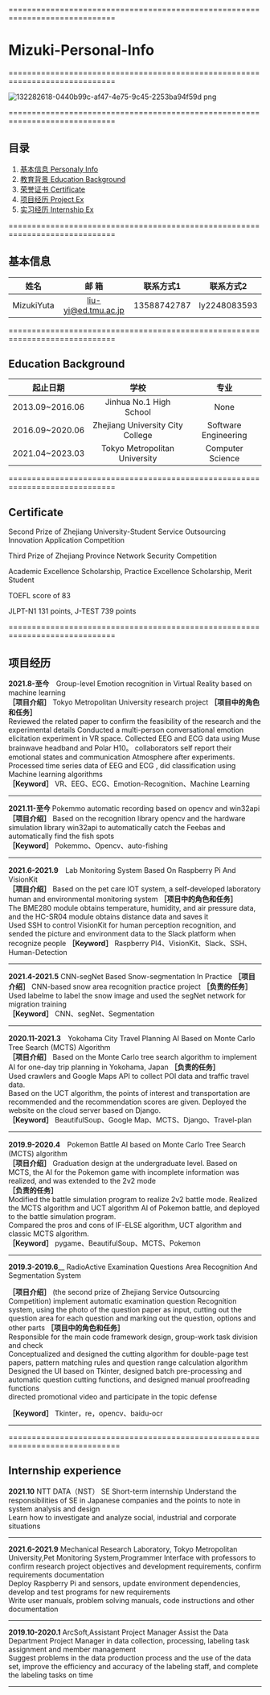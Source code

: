 =============================================================================

# Mizuki-Personal-Info

=============================================================================  

![132282618-0440b99c-af47-4e75-9c45-2253ba94f59d png](https://user-images.githubusercontent.com/26008298/137834048-a0fed0a0-40a0-44bc-9c72-7a9b8505be48.jpeg)

=============================================================================  

## 目录
1. [基本信息 Personaly Info](#基本信息)
2. [教育背景 Education Background](#教育背景)
3. [荣誉证书 Certificate](#荣誉证书)
4. [项目经历 Project Ex](#项目经历)
5. [实习经历 Internship Ex](#实习经历)

=============================================================================  

## 基本信息  
| 姓名  | 邮    箱 | 联系方式1 | 联系方式2 |
|  :----:   | :----: | :----: | :----: |
| MizukiYuta	 | liu-yi@ed.tmu.ac.jp | 13588742787 | ly2248083593 |

=============================================================================

## Education Background  
| 起止日期  | 学校 | 专业 | 
|  :----:   | :----: | :----: |
|2013.09~2016.06|	Jinhua No.1 High School| None |
|2016.09~2020.06|	Zhejiang University City College|	Software Engineering| 
|2021.04~2023.03|	Tokyo Metropolitan University |	Computer Science| 

=============================================================================

## Certificate
Second Prize of Zhejiang University-Student Service Outsourcing Innovation Application Competition  

Third Prize of Zhejiang Province Network Security Competition  

Academic Excellence Scholarship, Practice Excellence Scholarship, Merit Student

TOEFL score of 83

JLPT-N1 131 points, J-TEST 739 points 

=============================================================================

## 项目经历
__2021.8-至今__　Group-level Emotion recognition in Virtual Reality based on machine learning  
**［项目介绍］** Tokyo Metropolitan University research project
**［项目中的角色和任务］**  
Reviewed the related paper to confirm the feasibility of the research and the experimental details
Conducted a multi-person conversational emotion elicitation experiment in VR space.
Collected EEG and ECG data using Muse brainwave headband and Polar H10。
collaborators self report their emotional states and communication Atmosphere after experiments.
Processed time series data of EEG and ECG , did classification using Machine learning algorithms  
**［Keyword］** VR、EEG、ECG、Emotion-Recognition、Machine Learning  

------------------------------------------------------------------------------  

__2021.11-至今__ Pokemmo automatic recording based on opencv and win32api 
**［项目介绍］** Based on the recognition library opencv and the hardware simulation library win32api to automatically catch the Feebas and automatically find the fish spots    
**［Keyword］** Pokemmo、Opencv、auto-fishing  

------------------------------------------------------------------------------  

__2021.6-2021.9__　Lab Monitoring System Based On Raspberry Pi And VisionKit  
**［项目介绍］** Based on the pet care IOT system, a self-developed laboratory human and environmental monitoring system 
**［项目中的角色和任务］**   
The BME280 module obtains temperature, humidity, and air pressure data, and the HC-SR04 module obtains distance data and saves it  
Used SSH to control VisionKit for human perception recognition, and sended the picture and environment data to the Slack platform when recognize people
**［Keyword］** Raspberry PI4、VisionKit、Slack、SSH、Human-Detection 

------------------------------------------------------------------------------

__2021.4-2021.5__  CNN-segNet Based Snow-segmentation In Practice
**［项目介绍］**   CNN-based snow area recognition practice project
**［负责的任务］**   
Used labelme to label the snow image and used the segNet network for migration training  
**［Keyword］** CNN、segNet、Segmentation  

------------------------------------------------------------------------------

__2020.11-2021.3__　Yokohama City Travel Planning AI Based on Monte Carlo Tree Search (MCTS) Algorithm  
**［项目介绍］** Based on the Monte Carlo tree search algorithm to implement AI for one-day trip planning in Yokohama, Japan 
**［负责的任务］**  
Used crawlers and Google Maps API to collect POI data and traffic travel data.   
Based on the UCT algorithm, the points of interest and transportation are recommended and the recommendation scores are given. 
Deployed the website on the cloud server based on Django.   
**［Keyword］** BeautifulSoup、Google Map、MCTS、Django、Travel-plan  

------------------------------------------------------------------------------

__2019.9-2020.4__　Pokemon Battle AI based on Monte Carlo Tree Search (MCTS) algorithm  
**［项目介绍］** Graduation design at the undergraduate level. Based on MCTS, the AI for the Pokemon game with incomplete information was realized, and was
extended to the 2v2 mode   
**［负责的任务］**    
Modified the battle simulation program to realize 2v2 battle mode.
Realized the MCTS algorithm and UCT algorithm AI of Pokemon battle, and deployed to the battle simulation program.     
Compared the pros and cons of IF-ELSE algorithm, UCT algorithm and classic MCTS algorithm.  
**［Keyword］** pygame、BeautifulSoup、MCTS、Pokemon    

------------------------------------------------------------------------------

__2019.3-2019.6____ RadioActive Examination Questions Area Recognition And Segmentation System  

**［项目介绍］**  (the second prize of Zhejiang Service Outsourcing Competition) implement automatic examination question Recognition system, using the photo of the question paper as input, cutting out the question area for each question and marking out the question, options and other parts
**［项目中的角色和任务］**   
Responsible for the main code framework design, group-work task division and check  
Conceptualized and designed the cutting algorithm for double-page test papers, pattern matching rules and question range calculation algorithm  
Designed the UI based on Tkinter, designed batch pre-processing and automatic question cutting functions, and designed manual proofreading functions  
directed promotional video and participate in the topic defense

**［Keyword］** Tkinter，re，opencv、baidu-ocr  

------------------------------------------------------------------------------

==============================================================================

## Internship experience
__2021.10__ NTT DATA（NST） SE Short-term internship 
Understand the responsibilities of SE in Japanese companies and the points to note in system analysis and design    
Learn how to investigate and analyze social, industrial and corporate situations  

------------------------------------------------------------------------------

__2021.6-2021.9__  Mechanical Research Laboratory, Tokyo Metropolitan University,Pet Monitoring System,Programmer
Interface with professors to confirm research project objectives and development requirements, confirm requirements documentation    
Deploy Raspberry Pi and sensors, update environment dependencies, develop and test programs for new requirements    
Write user manuals, problem solving manuals, code instructions and other documentation 

------------------------------------------------------------------------------

__2019.10-2020.1__  ArcSoft,Assistant Project Manager 
Assist the Data Department Project Manager in data collection, processing, labeling task assignment and member management  
Suggest problems in the data production process and the use of the data set, improve the efficiency and accuracy of the labeling staff, and complete the labeling tasks on time 

------------------------------------------------------------------------------
